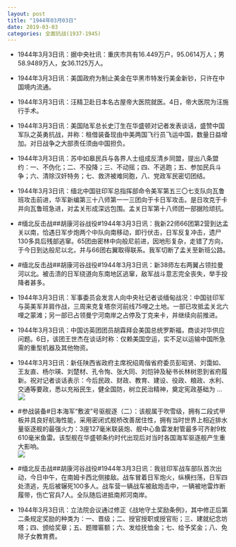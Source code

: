 ```yaml
---
layout: post
title: "1944年03月03日"
date: 2019-03-03
categories: 全面抗战(1937-1945)
---
```


<meta name="referrer" content="no-referrer" />

- 1944年3月3日讯：据中央社讯：重庆市共有16.449万户，95.0614万人；男58.9489万人，女36.1125万人。 

- 1944年3月3日讯：美国政府为制止美金在华黑市特发行美金新钞，只许在中国境内流通。 

- 1944年3月3日讯：汪精卫赴日本名古屋帝大医院就医。4日，帝大医院为汪施行手术。 

- 1944年3月3日讯：美国陆军总长史汀生在华盛顿对记者发表谈话，盛赞中国军队之英勇抗战，并称：租借装备现由中美两国飞行员飞运中国，数量日益增加。对日战争之大部责任须由中国担负。 

- 1944年3月3日讯：苏中如皋民兵与各界人士组成反清乡同盟，提出八条盟约：一、不伪化；二、不投降；三、不动摇；四、不逃跑；五、参加民兵斗争；六、清除汉奸特务；七、救济被难同胞，八、党政军民密切团结。 

- 1944年3月3日讯：缅北中国驻印军总指挥部命令美军第五三〇七支队向瓦鲁班攻击前进，华军新编第三十八师第一一三团向于卡日军攻击。是日攻克于卡并向瓦鲁班急进，对孟关形成深远包围。孟关日军第十八师团一部据险顽抗。 

- #缅北反击战##胡康河谷战役#1944年3月3日讯：我新22师66团第2营到达孟关以南，恰遇日军步炮两个中队向南移动，即行伏击，日军反复冲击，遗尸130多具后残部逃窜。65团由密林中向般尼前进，因地形复杂，走错了方向，于今日到达般尼以北，并与66团右翼取得联系。我军切断了孟关至新班公路。 

- #缅北反击战##胡康河谷战役#1944年3月3日讯：新38师左右两翼占领拉曼河以北。被击溃的日军绕道向东南地区逃窜，敌军战斗意志完全丧失，举手投降者甚多。 

- 1944年3月3日讯：军事委员会发言人向中央社记者谈缅甸战况：中国驻印军与英美军并肩作战，三周来克复塔奈河前线75哩之土地。一部已攻抵孟关北六哩之蒙滩；另一部已占领曼宁河南岸之占停及丁克来卡，并继续向前推进。 

- 1944年3月3日讯：中国访英团团员胡霖拜会美国总统罗斯福，商谈对华供应问题。6日，该团王世杰在谈话时称：仅赖美国空运，实不足以运输中国所急需的重型机器及其他物资。 

- 1944年3月3日讯：新任陕西省政府主席祝绍周偕省府委员彭昭贤、刘霭如、王友直、杨尔瑛、刘楚材、孔令恂、张大同、刘恺钟及秘书长林树恩到省府履新。祝对记者谈话表示：今后民政、财政、教育、建设、役政、粮政、水利、交通等要政，悉以充裕民生，健全国防，树立民治精神，奠定宪政基础为 ... <br/><img src="https://wx4.sinaimg.cn/large/aca367d8ly1g0pfatr90mj20c80ayglp.jpg" />

- #参战装备#日本海军“敷波”号驱舰逐（二）：该舰属于吹雪级，拥有二段式甲板并具良好航海性能，采用密闭式舰桥改善居住性，拥有当时世界上相近排水量驱逐舰的最强火力：3座127毫米联装炮、舰中心鱼雷发射管最多可齐射9枚610毫米鱼雷。该型舰在华盛顿条约时代出现后对当时各国海军驱逐舰产生重大影响。 <br/><img src="https://wx2.sinaimg.cn/large/aca367d8ly1g0pdkuwsq5j20u00u1x43.jpg" />

- #缅北反击战##胡康河谷战役#1944年3月3日讯：我驻印军战车部队首次出动，今日中午，在南姆卡西北侧接敌。战车冒着日军炮火，纵横扫荡，日军四处溃逃，先后被辗死100多人。战车营一辆战车被敌炮击中，一辆被地雷炸断履带，伤亡官兵7人。全队随后进抵南邦河南岸。 

- 1944年3月3日讯：立法院会议通过修正《战地守土奖励条例》，其中修正后第二条规定奖励的种类为：一、晋级；二、授官授职或授官衔；三、建就纪念坊塔；四、颁给奖章；五、题赠匾额；六、发给抚恤金；七、给予奖金；八、免除子女教育费。 

